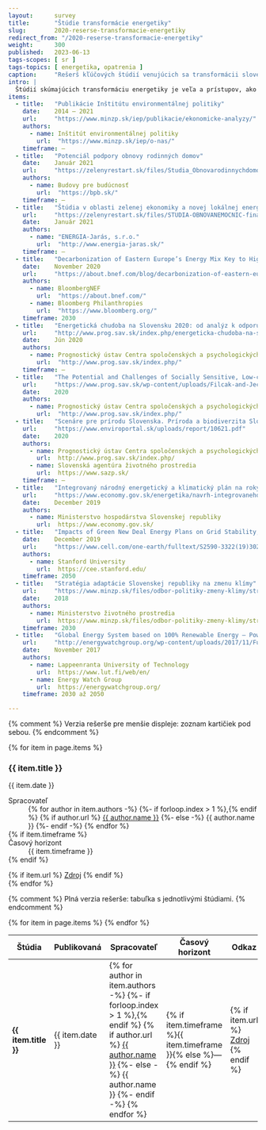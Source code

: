 ```yaml
---
layout:      survey
title:       "Štúdie transformácie energetiky"
slug:        2020-reserse-transformacie-energetiky
redirect_from: "/2020-reserse-transformacie-energetiky"
weight:      300
published:   2023-06-13
tags-scopes: [ sr ]
tags-topics: [ energetika, opatrenia ]
caption:     "Rešerš kľúčových štúdií venujúcich sa transformácii slovenskej energetiky"
intro: |
  Štúdií skúmajúcich transformáciu energetiky je veľa a prístupov, ako takéto štúdie spracovávať, je taktiež nemalé množstvo. Táto rešerš ponúka prehľadné zhrnutie kľúčových štúdií v oblasti energetiky týkajúcich sa Slovenskej republiky. Štúdie sú zoradené chronologicky od najnovšej po najstaršiu.
items:
  - title:   "Publikácie Inštitútu environmentálnej politiky"
    date:    2014 – 2021
    url:     "https://www.minzp.sk/iep/publikacie/ekonomicke-analyzy/"
    authors:
      - name: Inštitút environmentálnej politiky
        url:  "https://www.minzp.sk/iep/o-nas/"
    timeframe: —
  - title:   "Potenciál podpory obnovy rodinných domov"
    date:    Január 2021
    url:     "https://zelenyrestart.sk/files/Studia_Obnovarodinnychdomov_FINAL_v2_nove-1.pdf"
    authors:
      - name: Budovy pre budúcnosť
        url:  "https://bpb.sk/"
    timeframe: —
  - title:   "Štúdia v oblasti zelenej ekonomiky a novej lokálnej energetiky s vplyvom na zlepšenie klimatickej situácie v Slovenskej republike so zameraním sa na obnovu nemocníc s využitím OZE"
    url:     "https://zelenyrestart.sk/files/STUDIA-OBNOVANEMOCNIC-final-012021-komplet.pdf"
    date:    Január 2021
    authors:
      - name: "ENERGIA-Jarás, s.r.o."
        url:  "http://www.energia-jaras.sk/"
    timeframe: —
  - title:   "Decarbonization of Eastern Europe’s Energy Mix Key to Higher EU Climate Goals"
    date:    November 2020
    url:     "https://about.bnef.com/blog/decarbonization-of-eastern-europes-energy-mix-key-to-higher-eu-climate-goals/"
    authors:
      - name: BloombergNEF
        url:  "https://about.bnef.com/"
      - name: Bloomberg Philanthropies
        url:  "https://www.bloomberg.org/"
    timeframe: 2030
  - title:   "Energetická chudoba na Slovensku 2020: od analýz k odporúčaniam pre verejné politiky"
    url:     "http://www.prog.sav.sk/index.php/energeticka-chudoba-na-slovensku-2020-od-analyz-k-odporucaniam-pre-verejne-politiky"
    date:    Jún 2020
    authors:
      - name: Prognostický ústav Centra spoločenských a psychologických vied SAV
        url:  "http://www.prog.sav.sk/index.php/"
    timeframe: —
  - title:   "The Potential and Challenges of Socially Sensitive, Low-carbon Regional Transition: The Case of Small and Medium Enterprises in Upper Nitra"
    url:     "https://www.prog.sav.sk/wp-content/uploads/Filcak-and-Jeck-Coal-and-SME-FEB2020_en.pdf"
    date:    2020
    authors:
      - name: Prognostický ústav Centra spoločenských a psychologických vied SAV
        url:  "http://www.prog.sav.sk/index.php/"
  - title:   "Scenáre pre prírodu Slovenska. Príroda a biodiverzita Slovenska do roku 2050: Alternatívne scenáre a implikácie pre verejné politiky"
    url:     "https://www.enviroportal.sk/uploads/report/10621.pdf"
    date:    2020
    authors:
      - name: Prognostický ústav Centra spoločenských a psychologických vied SAV
        url:  http://www.prog.sav.sk/index.php/
      - name: Slovenská agentúra životného prostredia
        url:  https://www.sazp.sk/
    timeframe: —
  - title:   "Integrovaný národný energetický a klimatický plán na roky 2021 – 2030"
    url:     "https://www.economy.gov.sk/energetika/navrh-integrovaneho-narodneho-energetickeho-a-klimatickeho-planu"
    date:    December 2019
    authors:
      - name: Ministerstvo hospodárstva Slovenskej republiky
        url:  https://www.economy.gov.sk/
  - title:   "Impacts of Green New Deal Energy Plans on Grid Stability, Costs, Jobs, Health, and Climate in 143 Countries"
    date:    December 2019
    url:     "https://www.cell.com/one-earth/fulltext/S2590-3322(19)30225-8"
    authors:
      - name: Stanford University
        url:  https://cee.stanford.edu/
    timeframe: 2050
  - title:   "Stratégia adaptácie Slovenskej republiky na zmenu klímy"
    url:     "https://www.minzp.sk/files/odbor-politiky-zmeny-klimy/strategia-adaptacie-sr-zmenu-klimy-aktualizacia.pdf"
    date:    2018
    authors:
      - name: Ministerstvo životného prostredia
        url:  https://www.minzp.sk/files/odbor-politiky-zmeny-klimy/strategia-adaptacie-sr-zmenu-klimy-aktualizacia.pdf
    timeframe: 2030
  - title:   "Global Energy System based on 100% Renewable Energy – Power Sector"
    url:     "http://energywatchgroup.org/wp-content/uploads/2017/11/Full-Study-100-Renewable-Energy-Worldwide-Power-Sector.pdf"
    date:    November 2017
    authors:
      - name: Lappeenranta University of Technology
        url:  https://www.lut.fi/web/en/
      - name: Energy Watch Group
        url:  https://energywatchgroup.org/
    timeframe: 2030 až 2050

---
```

{% comment %}
  Verzia rešerše pre menšie displeje: zoznam kartičiek pod sebou.
{% endcomment %}
<div class="d-md-none mt-4">
  {% for item in page.items %}
  <div class="card mb-3">
    <div class="card-body">
      <h3 class="card-title">{{ item.title }}</h3>
      <p class="card-text text-muted">{{ item.date }}</p>
      <dl>
        <dt>Spracovateľ</dt>
        <dd>
        {% for author in item.authors -%}
        {%- if forloop.index > 1 %},{% endif %}
        {% if author.url %}
        <a href="{{ author.url }}">{{ author.name }}</a>
        {%- else -%}
        {{ author.name }}
        {%- endif -%}
        {% endfor %}
        </dd>
        {% if item.timeframe %}
        <dt>Časový horizont</dt>
        <dd>{{ item.timeframe }}</dd>
        {% endif %}
      </dl>
      <div class="d-flex flex-column flex-sm-row justify-content-end">
        {% if item.url %}
        <a href="{{ item.url }}" class="btn btn-sm btn-secondary">Zdroj</a>
        {% endif %}
      </div>
    </div>
  </div>
  {% endfor %}
</div>

{% comment %}
  Plná verzia rešerše: tabuľka s jednotlivými štúdiami.
{% endcomment %}
<table class="table table-striped table-hover d-none d-md-table mt-4">
  <thead>
    <tr>
      <th scope="col" class="text-uppercase align-middle">Štúdia</th>
      <th scope="col" class="text-uppercase align-middle">Publikovaná</th>
      <th scope="col" class="text-uppercase align-middle">Spracovateľ</th>
      <th scope="col" class="text-uppercase align-middle">Časový horizont</th>
      <th scope="col" class="text-uppercase align-middle text-center">Odkaz</th>
    </tr>
  </thead>
  <tbody>
    {% for item in page.items %}
    <tr>
      <td class="align-middle"><strong>{{ item.title }}</strong></td>
      <td class="align-middle">{{ item.date }}</td>
      <td class="align-middle">
        {% for author in item.authors -%}
        {%- if forloop.index > 1 %},{% endif %}
        {% if author.url %}
        <a href="{{ author.url }}">{{ author.name }}</a>
        {%- else -%}
        {{ author.name }}
        {%- endif -%}
        {% endfor %}
      </td>
      <td class="align-middle">{% if item.timeframe %}{{ item.timeframe }}{% else %}—{% endif %}</td>
      <td class="align-middle text-center">
        {% if item.url %}
        <a href="{{ item.url }}" class="btn btn-sm btn-secondary">Zdroj</a>
        {% endif %}
      </td>
    </tr>
    {% endfor %}
  </tbody>
</table>
